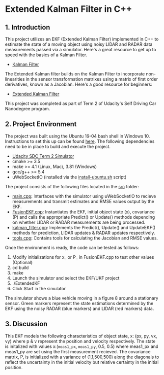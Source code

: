 # Extended Kalman Filter in C++

## 1. Introduction

This project utilizes an EKF (Extended Kalman Filter) implemented in C++ to estimate the state of a moving object using noisy LIDAR and RADAR data measurements passed via a simulator. Here's a great resource to get up to speed with the basics of a Kalman Filter.

* [Kalman Filter](http://www.bzarg.com/p/how-a-kalman-filter-works-in-pictures/)

The Extended Kalman filter builds on the Kalman Filter to incorporate non-linearities in the sensor transformation matrixes using a matrix of first order derivatives, known as a Jacobian. Here's a good resource for beginners:

* [Extended Kalman Filter](https://home.wlu.edu/~levys/kalman_tutorial/)

This project was completed as part of Term 2 of Udacity's Self Driving Car Nanodegree program.

## 2. Project Environment
The project was built using the Ubuntu 16-04 bash shell in Windows 10. Instructions to set this up can be found [here](https://www.howtogeek.com/249966/how-to-install-and-use-the-linux-bash-shell-on-windows-10/). The following dependencies need to be in place to build and execute the project.

* [Udacity SDC Term 2 Simulator](https://github.com/udacity/self-driving-car-sim/releases)
* cmake >= 3.5
* make >= 4.1 (Linux, Mac), 3.81 (Windows)
* gcc/g++ >= 5.4
* uWebSocketIO (installed via the [install-ubuntu.sh](https://github.com/shazraz/Extended-Kalman-Filter/blob/master/install-ubuntu.sh) script) 
 
The project consists of the following files located in the [src](https://github.com/shazraz/Extended-Kalman-Filter/tree/master/src) folder:

* [main.cpp](https://github.com/shazraz/Extended-Kalman-Filter/blob/master/src/main.cpp): Interfaces with the simulator using uWebSocketIO to recieve measurements and transmit estimates and RMSE values output by the EKF.
* [FusionEKF.cpp](https://github.com/shazraz/Extended-Kalman-Filter/blob/master/src/FusionEKF.cpp): Instantiates the EKF, initial object state (x), covariance (P) and calls the appropriate Predict() or Update() methods depending on whether LIDAR or RADAR measurements are being processed.
* [kalman_filter.cpp](https://github.com/shazraz/Extended-Kalman-Filter/blob/master/src/kalman_filter.cpp): Implements the Predict(), Update() and UpdateEKF() methods for prediction, LIDAR updates & RADAR updates respectively.
* [tools.cpp](https://github.com/shazraz/Extended-Kalman-Filter/blob/master/src/tools.cpp): Contains tools for calculating the Jacobian and RMSE values.

Once the environment is ready, the code can be tested as follows:

1. Modify initializations for x_ or P_ in FusionEKF.cpp to test other values (Optional)
2. cd build
3. make
4. Launch the simulator and select the EKF/UKF project
5. ./ExtendedKF
6. Click Start in the simulator

The simulator shows a blue vehicle moving in a figure 8 around a stationary sensor. Green markers represent the state estimations determined by the EKF using the noisy RADAR (blue markers) and LIDAR (red markers) data.

## 3. Discussion

This EKF models the following characteristics of object state, x: (px, py, vx, vy) where p & v represent the position and velocity respectively. The state is initalized with values x:(```meas1_px```, ```meas1_py```, 0.5, 0.5) where meas1_px and meas1_py are set using the first measurement recieved. The covariance matrix, P, is initialized with a variance of (1,1,500,500) along the diagonals to reflect the uncertainty in the initial velocity but relative certainty in the initial position.



